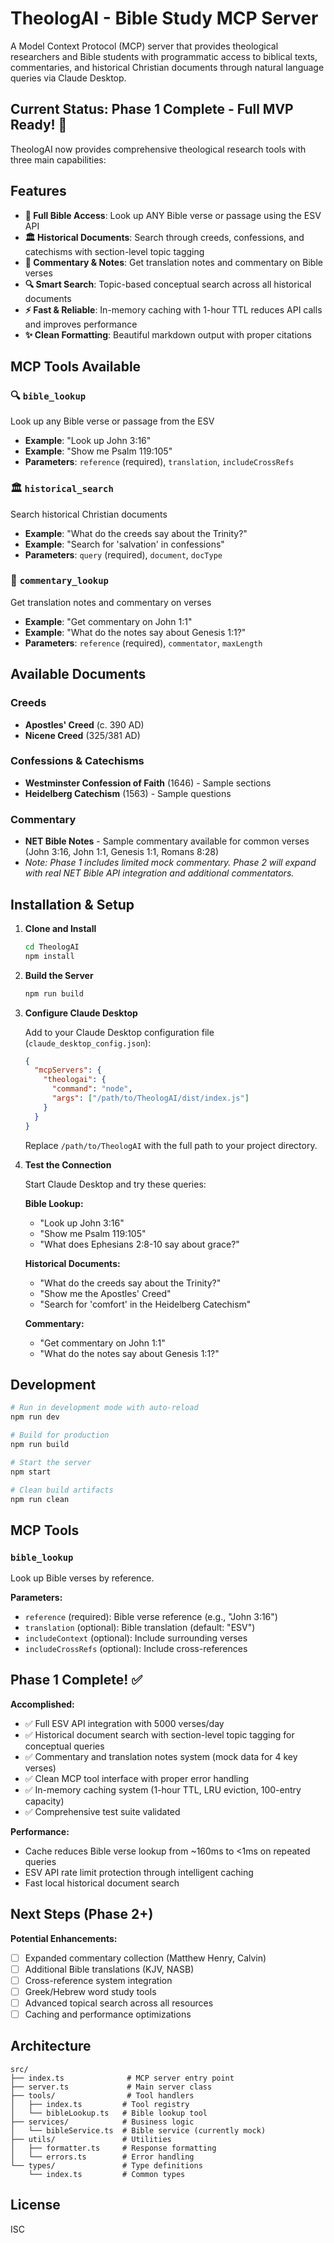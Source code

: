 # TheologAI - Bible Study MCP Server

A Model Context Protocol (MCP) server that provides theological researchers and Bible students with programmatic access to biblical texts, commentaries, and historical Christian documents through natural language queries via Claude Desktop.

## Current Status: Phase 1 Complete - Full MVP Ready! 🎉

TheologAI now provides comprehensive theological research tools with three main capabilities:

## Features

- **📖 Full Bible Access**: Look up ANY Bible verse or passage using the ESV API
- **🏛️ Historical Documents**: Search through creeds, confessions, and catechisms with section-level topic tagging
- **📝 Commentary & Notes**: Get translation notes and commentary on Bible verses
- **🔍 Smart Search**: Topic-based conceptual search across all historical documents
- **⚡ Fast & Reliable**: In-memory caching with 1-hour TTL reduces API calls and improves performance
- **✨ Clean Formatting**: Beautiful markdown output with proper citations

## MCP Tools Available

### 🔍 `bible_lookup`
Look up any Bible verse or passage from the ESV
- **Example**: "Look up John 3:16"
- **Example**: "Show me Psalm 119:105"
- **Parameters**: `reference` (required), `translation`, `includeCrossRefs`

### 🏛️ `historical_search`
Search historical Christian documents
- **Example**: "What do the creeds say about the Trinity?"
- **Example**: "Search for 'salvation' in confessions"
- **Parameters**: `query` (required), `document`, `docType`

### 📝 `commentary_lookup`
Get translation notes and commentary on verses
- **Example**: "Get commentary on John 1:1"
- **Example**: "What do the notes say about Genesis 1:1?"
- **Parameters**: `reference` (required), `commentator`, `maxLength`

## Available Documents

### Creeds
- **Apostles' Creed** (c. 390 AD)
- **Nicene Creed** (325/381 AD)

### Confessions & Catechisms
- **Westminster Confession of Faith** (1646) - Sample sections
- **Heidelberg Catechism** (1563) - Sample questions

### Commentary
- **NET Bible Notes** - Sample commentary available for common verses (John 3:16, John 1:1, Genesis 1:1, Romans 8:28)
- *Note: Phase 1 includes limited mock commentary. Phase 2 will expand with real NET Bible API integration and additional commentators.*

## Installation & Setup

1. **Clone and Install**
   ```bash
   cd TheologAI
   npm install
   ```

2. **Build the Server**
   ```bash
   npm run build
   ```

3. **Configure Claude Desktop**

   Add to your Claude Desktop configuration file (`claude_desktop_config.json`):

   ```json
   {
     "mcpServers": {
       "theologai": {
         "command": "node",
         "args": ["/path/to/TheologAI/dist/index.js"]
       }
     }
   }
   ```

   Replace `/path/to/TheologAI` with the full path to your project directory.

4. **Test the Connection**

   Start Claude Desktop and try these queries:

   **Bible Lookup:**
   - "Look up John 3:16"
   - "Show me Psalm 119:105"
   - "What does Ephesians 2:8-10 say about grace?"

   **Historical Documents:**
   - "What do the creeds say about the Trinity?"
   - "Show me the Apostles' Creed"
   - "Search for 'comfort' in the Heidelberg Catechism"

   **Commentary:**
   - "Get commentary on John 1:1"
   - "What do the notes say about Genesis 1:1?"

## Development

```bash
# Run in development mode with auto-reload
npm run dev

# Build for production
npm run build

# Start the server
npm start

# Clean build artifacts
npm run clean
```

## MCP Tools

### `bible_lookup`

Look up Bible verses by reference.

**Parameters:**
- `reference` (required): Bible verse reference (e.g., "John 3:16")
- `translation` (optional): Bible translation (default: "ESV")
- `includeContext` (optional): Include surrounding verses
- `includeCrossRefs` (optional): Include cross-references

## Phase 1 Complete! ✅

**Accomplished:**
- ✅ Full ESV API integration with 5000 verses/day
- ✅ Historical document search with section-level topic tagging for conceptual queries
- ✅ Commentary and translation notes system (mock data for 4 key verses)
- ✅ Clean MCP tool interface with proper error handling
- ✅ In-memory caching system (1-hour TTL, LRU eviction, 100-entry capacity)
- ✅ Comprehensive test suite validated

**Performance:**
- Cache reduces Bible verse lookup from ~160ms to <1ms on repeated queries
- ESV API rate limit protection through intelligent caching
- Fast local historical document search

## Next Steps (Phase 2+)

**Potential Enhancements:**
- [ ] Expanded commentary collection (Matthew Henry, Calvin)
- [ ] Additional Bible translations (KJV, NASB)
- [ ] Cross-reference system integration
- [ ] Greek/Hebrew word study tools
- [ ] Advanced topical search across all resources
- [ ] Caching and performance optimizations

## Architecture

```
src/
├── index.ts              # MCP server entry point
├── server.ts             # Main server class
├── tools/                # Tool handlers
│   ├── index.ts         # Tool registry
│   └── bibleLookup.ts   # Bible lookup tool
├── services/            # Business logic
│   └── bibleService.ts  # Bible service (currently mock)
├── utils/               # Utilities
│   ├── formatter.ts     # Response formatting
│   └── errors.ts        # Error handling
└── types/               # Type definitions
    └── index.ts         # Common types
```

## License

ISC